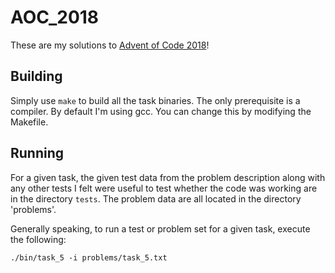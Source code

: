 # AOC_2018

These are my solutions to [Advent of Code 2018](https://adventofcode.com/2018)!

## Building

Simply use `make` to build all the task binaries. The only prerequisite is a compiler. By default I'm using gcc. You can change this by modifying the Makefile.

## Running

For a given task, the given test data from the problem description along with any other tests I felt were useful to test whether the code was working are in the directory `tests`. The problem data are all located in the directory 'problems'.

Generally speaking, to run a test or problem set for a given task, execute the following:

`./bin/task_5 -i problems/task_5.txt`

